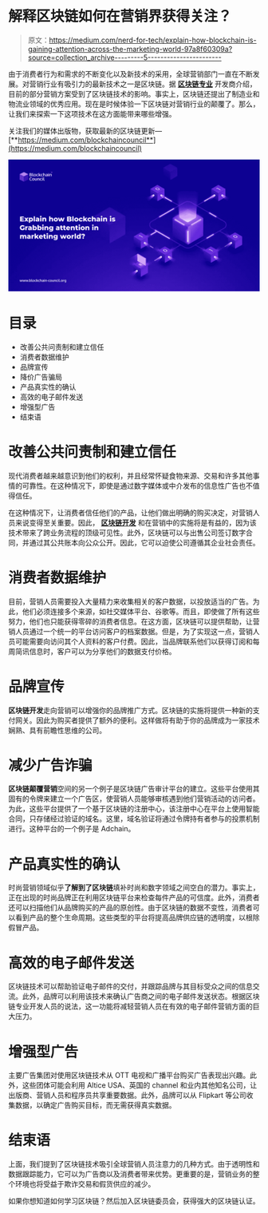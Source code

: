 # 解释区块链如何在营销界获得关注？

> 原文：<https://medium.com/nerd-for-tech/explain-how-blockchain-is-gaining-attention-across-the-marketing-world-97a8f60309a?source=collection_archive---------5----------------------->

由于消费者行为和需求的不断变化以及新技术的采用，全球营销部门一直在不断发展。对营销行业有吸引力的最新技术之一是区块链。据 [**区块链专业**](https://www.blockchain-council.org/certifications/certified-blockchain-professional-expert/) 开发商介绍，目前的部分营销方案受到了区块链技术的影响。事实上，区块链还提出了制造业和物流业领域的优秀应用。现在是时候体验一下区块链对营销行业的颠覆了。那么，让我们来探索一下这项技术在这方面能带来哪些增强。

关注我们的媒体出版物，获取最新的区块链更新—[**https://medium.com/blockchaincouncil**](https://medium.com/blockchaincouncil)

![](img/6328cf4869492401ed01b885698c5088.png)

# 目录

*   改善公共问责制和建立信任
*   消费者数据维护
*   品牌宣传
*   降价广告骗局
*   产品真实性的确认
*   高效的电子邮件发送
*   增强型广告
*   结束语

# 改善公共问责制和建立信任

现代消费者越来越意识到他们的权利，并且经常怀疑食物来源、交易和许多其他事情的可靠性。在这种情况下，即使是通过数字媒体或中介发布的信息性广告也不值得信任。

在这种情况下，让消费者信任他们的产品，让他们做出明确的购买决定，对营销人员来说变得至关重要。因此， [**区块链开发**](https://www.blockchain-council.org/certifications/certified-blockchain-developer/) 和在营销中的实施将是有益的，因为该技术带来了跨业务流程的顶级可见性。此外，区块链可以与出售公司签订数字合同，并通过其公共账本向公众公开。因此，它可以迫使公司遵循其企业社会责任。

# 消费者数据维护

目前，营销人员需要投入大量精力来收集相关的客户数据，以投放适当的广告。为此，他们必须连接多个来源，如社交媒体平台、谷歌等。而且，即使做了所有这些努力，他们也只能获得零碎的消费者信息。在这方面，区块链可以提供帮助，让营销人员通过一个统一的平台访问客户的档案数据。但是，为了实现这一点，营销人员可能需要向访问其个人资料的客户付费。因此，当品牌联系他们以获得订阅和每周简讯信息时，客户可以为分享他们的数据支付价格。

# 品牌宣传

**区块链开发**走向营销可以增强你的品牌推广方式。区块链的实施将提供一种新的支付网关。因此为购买者提供了额外的便利。这样做将有助于你的品牌成为一家技术娴熟、具有前瞻性思维的公司。

# 减少广告诈骗

**区块链颠覆营销**空间的另一个例子是区块链广告审计平台的建立。这些平台使用其固有的令牌来建立一个广告区，使营销人员能够审核遇到他们营销活动的访问者。为此，这些平台提供了一个基于区块链的注册中心，该注册中心在平台上使用智能合同，只存储经过验证的域名。这里，域名验证将通过令牌持有者参与的投票机制进行。这种平台的一个例子是 Adchain。

# 产品真实性的确认

时尚营销领域似乎**了解到了区块链**填补时尚和数字领域之间空白的潜力。事实上，正在出现的时尚品牌正在利用区块链平台来检查每件产品的可信度。此外，消费者还可以扫描他们从品牌购买的产品的原创性。由于区块链的数据不变性，消费者可以看到产品的整个生命周期。这些类型的平台将提高品牌供应链的透明度，以根除假冒产品。

# 高效的电子邮件发送

区块链技术可以帮助验证电子邮件的交付，并跟踪品牌与其目标受众之间的信息交流。此外，品牌可以利用该技术来确认广告商之间的电子邮件发送状态。根据区块链专业开发人员的说法，这一功能将减轻营销人员在有效的电子邮件营销方面的巨大压力。

# 增强型广告

主要广告集团对使用区块链技术从 OTT 电视和广播平台购买广告表现出兴趣。此外，这些团体可能会利用 Altice USA、英国的 channel 和业内其他知名公司，让出版商、营销人员和程序员共享重要数据。此外，品牌可以从 Flipkart 等公司收集数据，以确定广告购买目标，而无需获得真实数据。

# 结束语

上面，我们提到了区块链技术吸引全球营销人员注意力的几种方式。由于透明性和数据跟踪能力，它可以为广告商以及消费者带来优势。更重要的是，营销业务的整个环境也将受益于欺诈交易和假货供应的减少。

如果你想知道如何学习区块链？然后加入区块链委员会，获得强大的区块链认证。